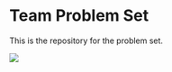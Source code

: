 # Team Problem Set

This is the repository for the problem set. 

<a href='https://mybinder.org/v2/gh/CUB-Computational-Tools/2020-ps-team-Flat_Earth/binder-python?urlpath=git-pull?repo=https%3A%2F%2Fgithub.com%2FCUB-Computational-Tools%2F2020-ps-team-Flat_Earth%26branch%3Dmaster%26urlpath%3Dlab'>
    <img src='https://img.shields.io/badge/launch%20final-Py+Jupyter%20Lab-red.svg'/></a>


